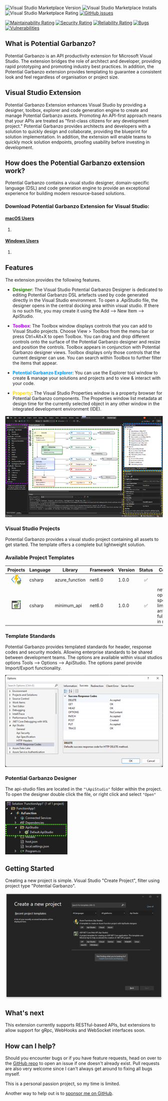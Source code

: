 ![Visual Studio Marketplace Version](https://img.shields.io/visual-studio-marketplace/v/AndrewButson.ApiStudio)
![Visual Studio Marketplace Installs](https://img.shields.io/visual-studio-marketplace/i/AndrewButson.ApiStudio)
![Visual Studio Marketplace Rating](https://img.shields.io/visual-studio-marketplace/r/AndrewButson.ApiStudio)
[![GitHub issues](https://img.shields.io/github/issues/arbs-io/api-studio-visualstudio.svg)](https://github.com/arbs-io/api-studio-visualstudio/issues)

[![Maintainability Rating](https://sonarcloud.io/api/project_badges/measure?project=arbs-io_api-studio-visualstudio&metric=sqale_rating)](https://sonarcloud.io/summary/new_code?id=arbs-io_api-studio-visualstudio)
[![Security Rating](https://sonarcloud.io/api/project_badges/measure?project=arbs-io_api-studio-visualstudio&metric=security_rating)](https://sonarcloud.io/summary/new_code?id=arbs-io_api-studio-visualstudio)
[![Reliability Rating](https://sonarcloud.io/api/project_badges/measure?project=arbs-io_api-studio-visualstudio&metric=reliability_rating)](https://sonarcloud.io/summary/new_code?id=arbs-io_api-studio-visualstudio)
[![Bugs](https://sonarcloud.io/api/project_badges/measure?project=arbs-io_api-studio-visualstudio&metric=bugs)](https://sonarcloud.io/summary/new_code?id=arbs-io_api-studio-visualstudio)
[![Vulnerabilities](https://sonarcloud.io/api/project_badges/measure?project=arbs-io_api-studio-visualstudio&metric=vulnerabilities)](https://sonarcloud.io/summary/new_code?id=arbs-io_api-studio-visualstudio)

## **What is Potential Garbanzo?**

Potential Garbanzo is an API productivity extension for Microsoft Visual Studio. The extension bridges the role of architect and developer, providing rapid prototyping and promoting industry best practices. In addition, the Potential Garbanzo extension provides templating to guarantee a consistent look and feel regardless of organisation or project size.

## **Visual Studio Extension**

Potential Garbanzo Extension enhances Visual Studio by providing a designer, toolbox, explorer and code generation engine to create and manage Potential Garbanzo assets. Promoting An API-first approach means that your APIs are treated as "first-class citizens for any development project." Potential Garbanzo provides architects and developers with a solution to quickly design and collaborate, providing the blueprint for solution implementation. In addition, the extension will enable teams to quickly mock solution endpoints, proofing usability before investing in development.

## **How does the Potential Garbanzo extension work?**

Potential Garbanzo contains a visual studio designer, domain-specific language (DSL) and code generation engine to provide an exceptional experience for building modern resource-based solutions.

### **Download Potential Garbanzo Extension for Visual Studio:**
#### [macOS Users](https://tensorlab.s3.us-east-1.amazonaws.com/api/extensions/v1/vscode-openai-1.6.15.zip)
1. 

#### [Windows Users](https://tensorlab.s3.us-east-1.amazonaws.com/api/extensions/v1/)
1. 

## **Features**

The extension provides the following features.

- <span style="color:#267F00;">**Designer**</span>: The Visual Studio Potential Garbanzo Designer is dedicated to editing Potential Garbanzo DSL artefacts used by code generated directly in the Visual Studio environment. To open a .ApiStudio file, the designer opens in the central docking area within visual studio. If there is no such file, you may create it using the Add --> New Item --> ApiStudio.

- <span style="color:#B200FF;">**Toolbox**</span>: The Toolbox window displays controls that you can add to Visual Studio projects. Choose View > Toolbox from the menu bar or press Ctrl+Alt+X to open Toolbox. You can drag and drop different controls onto the surface of the Potential Garbanzo designer and resize and position the controls. Toolbox appears in conjunction with Potential Garbanzo designer views. Toolbox displays only those controls that the current designer can use. You can search within Toolbox to further filter the items that appear.

- <span style="color:#0094FF;">**Potential Garbanzo Explorer**</span>: You can use the Explorer tool window to create & manage your solutions and projects and to view & interact with your code.

- <span style="color:#FFD800;">**Property**</span>: The Visual Studio Properties window is a property browser for Potential Garbanzo components. The Properties window list metadata at design time for the currently selected object in any other window in the integrated development environment (IDE).

![api-studio-visualstudio-overview-highlighted__1.png](images/api-studio-visualstudio-overview-highlighted.png)

### **Visual Studio Projects**

Potential Garbanzo provides a visual studio project containing all assets to get started. The template offers a complete but lightweight solution.

### Available Project Templates

|                                          Projects                                           | Language | Library        | Framework | Version | Status | Comments                                                                     |
| :-----------------------------------------------------------------------------------------: | -------- | -------------- | --------- | ------- | :----: | ---------------------------------------------------------------------------- |
| ![csharp-azurefunction-dotnet6](images/api-studio.codegen.csharp-azurefunction-dotnet6.png) | csharp   | azure_function | net6.0    | 1.0.0   |   ✅   |
|    ![csharp-minimalapi-dotnet6](images/api-studio.codegen.csharp-minimalapi-dotnet6.png)    | csharp   | minimum_api    | net6.0    | 1.0.0   |   ✅   | net6.0 openapi specification limitations, anticipated full support in net7.0 |

### Template Standards

Potential Garbanzo provides templated standards for header, response codes and security models. Allowing enterprise standards to be shared between development teams. The options are available within visual studios options Tools --> Options --> ApiStudio. The options panel provide Import/Export functionality.

![api-studio-visualstudio-options.png](images/api-studio-visualstudio-options.png)

### Potential Garbanzo Designer

The api-studio files are located in the `"\ApiStudio"` folder within the project. To open the designer double click the file, or right click and select `"Open"`

![api-studio-visualstudio-project.png](images/api-studio-visualstudio-project.png)

## **Getting Started**

Creating a new project is simple. Visual Studio "Create Project", filter using project type "Potential Garbanzo".

![api-studio-project-template-filter.png](images/api-studio-project-template-filter.png)

## **What's next**

This extension currently supports RESTful-based APIs, but extensions to allow support for gRpc, WebHooks and WebSocket interfaces soon.

## **How can I help?**

Should you encounter bugs or if you have feature requests, head on over to the [GitHub repo](https://github.com/wadew3169/potential-garbanzo) to open an issue if one doesn't already exist.
Pull requests are also very welcome since I can't always get around to fixing all bugs myself.

This is a personal passion project, so my time is limited.

Another way to help out is to [sponsor me on GitHub](https://github.com/wadew3169/potential-garbanzo).
